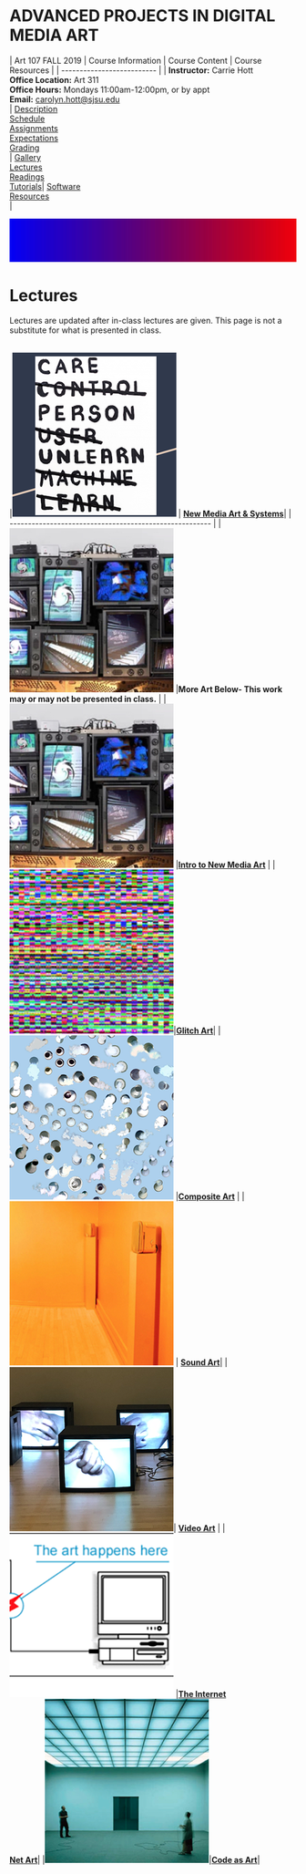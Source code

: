 # **ADVANCED PROJECTS IN DIGITAL MEDIA ART**

|  Art 107 FALL 2019  | Course Information  | Course Content | Course Resources |
| -------------------------- |
| **Instructor:** Carrie Hott <br> **Office Location:** Art 311 <br> **Office Hours:** Mondays 11:00am-12:00pm, or by appt <br> **Email:** carolyn.hott@sjsu.edu <br> | [Description](https://carriehott.github.io/sjsu-art107/#course-description) <br>  [Schedule](https://carriehott.github.io/sjsu-art107/schedule) <br> [Assignments](https://carriehott.github.io/sjsu-art107/assignments)<br>  [Expectations](https://carriehott.github.io/sjsu-art107/#course-expectations) <br>[Grading](https://carriehott.github.io/sjsu-art107/grading)<br>| [Gallery](https://carriehott.github.io/sjsu-art107/critiques)<br> [Lectures](https://carriehott.github.io/sjsu-art107/lectures)<br> [Readings](https://carriehott.github.io/sjsu-art107/readings) <br> [Tutorials](https://carriehott.github.io/sjsu-art107/tutorials)| [Software](https://carriehott.github.io/sjsu-art107/programs) <br> [Resources](https://carriehott.github.io/sjsu-art107/resources) <br>|

![DIGITAL MEDIA ART](gradient_4.jpg)

# Lectures
Lectures are updated after in-class lectures are given. This page is not a substitute for what is presented in class.
<br>
<br>



|![new media art](TaeyoonChoi_Care.png) |  **[New Media Art & Systems](https://docs.google.com/presentation/d/1mWILoiB9X-aAfptoJjkoWr__gMcCZVDqyRPpYRm4AfI/edit?usp=sharing)**|
| ------------------------------------------------------- |
| ![new media art](NewMediaArt.png) |**More Art Below- This work may or may not be presented in class.** |
| ![new media art](NewMediaArt.png) |**[Intro to New Media Art](https://carriehott.github.io/SJSU-Art74-Sp2019/lectures/Intro_NewMediaArt/)** |
| ![new media art](GlitchArt.png)|**[Glitch Art](https://carriehott.github.io/SJSU-Art74-Sp2019/lectures/glitch/)**|
| ![new media art](CompositeArt.png) |**[Composite Art](https://carriehott.github.io/SJSU-Art74-Sp2019/lectures/Composite/)** |
|![new media art](SoundArt.png) | **[Sound Art](https://carriehott.github.io/SJSU-Art74-Sp2019/lectures/Sound_Art/)**|
|![new media art](VideoArt.png)| **[Video Art](https://carriehott.github.io/SJSU-Art74-Sp2019/lectures/Intro_VideoArt/)** |
|![net art](Net_Art.png) |[**The Internet**](https://carriehott.github.io/SJSU-Art74-Sp2019/lectures/Intro_HTML_CSS/) <br> [**Net Art**](https://carriehott.github.io/SJSU-Art74-Sp2019/lectures/Net_Art/)|
|![code art](InteractiveArt.png)|[**Code as Art**](https://carriehott.github.io/SJSU-Art74-Sp2019/lectures/Interactive_Art/)|
